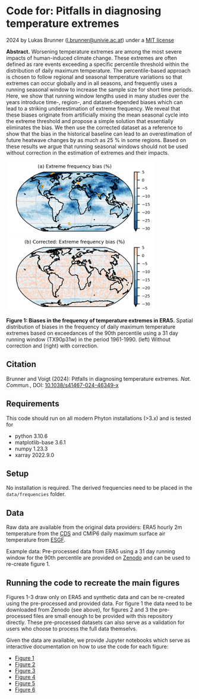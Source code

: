 # Code for: Pitfalls in diagnosing temperature extremes

2024 by Lukas Brunner (l.brunner@univie.ac.at) under a [MIT license](LICENSE)

**Abstract.** Worsening temperature extremes are among the most severe impacts of human-induced climate change. These extremes are often defined as rare events exceeding a specific percentile threshold within the distribution of daily maximum temperature. The percentile-based approach is chosen to follow regional and seasonal temperature variations so that extremes can occur globally and in all seasons, and frequently uses a running seasonal window to increase the sample size for short time periods. Here, we show that running window lengths used in many studies over the years introduce time-, region-, and dataset-depended biases which can lead to a striking underestimation of extreme frequency. We reveal that these biases originate from artificially mixing the mean seasonal cycle into the extreme threshold and propose a simple solution that essentially eliminates the bias. We then use the corrected dataset as a reference to show that the bias in the historical baseline can lead to an overestimation of future heatwave changes by as much as 25 % in some regions. Based on these results we argue that running seasonal windows should not be used without correction in the estimation of extremes and their impacts.

[<img src="figures/figure1a.png" width="400"/>](figures/figure1a.png)  [<img src="figures/figure1b.png" width="400"/>](figures/figure1b.png)

**Figure 1: Biases in the frequency of temperature extremes in ERA5.** Spatial distribution of biases in the frequency of daily maximum temperature extremes based on exceedances of the 90th percentile using a 31 day running window (TX90p31w) in the period 1961-1990. (left) Without correction and (right) with correction.

## Citation

Brunner and Voigt (2024): Pitfalls in diagnosing temperature extremes. _Nat. Commun._, DOI: [10.1038/s41467-024-46349-x](https://doi.org/10.1038/s41467-024-46349-x)

## Requirements

This code should run on all modern Phyton installations (>3.x) and is tested for 
- python 3.10.6
- matplotlib-base 3.6.1
- numpy 1.23.3
- xarray 2022.9.0

## Setup

No installation is required. The derived frequencies need to be placed in the `data/frequencies` folder.

## Data

Raw data are available from the original data providers: ERA5 hourly 2m temperature from the [CDS](https://cds.climate.copernicus.eu/cdsapp#!/dataset/reanalysis-era5-single-223levels?tab=overview) and CMIP6 daily maximum surface air temperature from [ESGF](https://esgf-node.llnl.gov/). 

Example data: Pre-processed data from ERA5 using a 31 day running window for the 90th percentile are provided on [Zenodo](https://doi.org/10.5281/zenodo.10639317) and can be used to re-create figure 1.

## Running the code to recreate the main figures

Figures 1-3 draw only on ERA5 and synthetic data and can be re-created using the pre-processed and provided data. For figure 1 the data need to be downloaded from Zenodo (see above), for figures 2 and 3 the pre-processed files are small enough to be provided with this repository directly. These pre-processed datasets can also serve as a validation for users who choose to process the full data themselvs. 

Given the data are available, we provide Jupyter notebooks which serve as interactive documentation on how to use the code for each figure:

- [Figure 1](code/figure1.ipynb)
- [Figure 2](code/figure2.ipynb)
- [Figure 3](code/figure3.ipynb)
- [Figure 4](code/figure4.ipynb)
- [Figure 5](code/figure5.ipynb)
- [Figure 6](code/figure6.ipynb)
